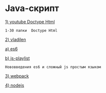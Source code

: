 # Java-скрипт


[1) youtube Doctype Html](https://www.youtube.com/watch?v=pu1m7bBlLl8&list=PLir4Ol-qj7tXGjArWd2qE5NFQBqMSDCcT&index=2&t=1s)

```
1-30 папки  Doctype Html
```

[2) vladilen](https://www.youtube.com/watch?v=Ti2Q4sQkNdU&feature=emb_logo&ab_channel=%D0%92%D0%BB%D0%B0%D0%B4%D0%B8%D0%BB%D0%B5%D0%BD%D0%9C%D0%B8%D0%BD%D0%B8%D0%BD)

[a) es6](https://www.youtube.com/watch?v=Ti2Q4sQkNdU&feature=emb_logo&ab_channel=%D0%92%D0%BB%D0%B0%D0%B4%D0%B8%D0%BB%D0%B5%D0%BD%D0%9C%D0%B8%D0%BD%D0%B8%D0%BD)

[b) js-playlist](https://www.youtube.com/watch?v=aQkgUUmUJy4&list=PLqKQF2ojwm3l4oPjsB9chrJmlhZ-zOzWT&ab_channel=%D0%92%D0%BB%D0%B0%D0%B4%D0%B8%D0%BB%D0%B5%D0%BD%D0%9C%D0%B8%D0%BD%D0%B8%D0%BD)
```
Нововведения es6 и сложный js простым языком
```

[3) webpack](https://www.youtube.com/watch?v=eSaF8NXeNsA&ab_channel=%D0%92%D0%BB%D0%B0%D0%B4%D0%B8%D0%BB%D0%B5%D0%BD%D0%9C%D0%B8%D0%BD%D0%B8%D0%BD)

[4) nodejs](https://www.youtube.com/watch?v=3aGSqasVPsI)
